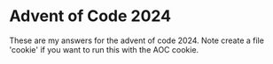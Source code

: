 # Advent of Code 2024

These are my answers for the advent of code 2024. Note create a file 'cookie' if you want to run this with the AOC
cookie.
